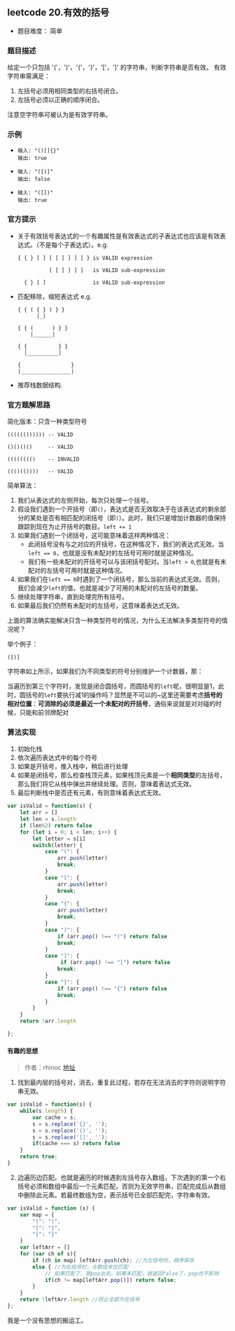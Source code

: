 ## leetcode 20.有效的括号
- 题目难度： 简单

### 题目描述
给定一个只包括 '('，')'，'{'，'}'，'['，']' 的字符串，判断字符串是否有效。
有效字符串需满足：
  1. 左括号必须用相同类型的右括号闭合。
  2. 左括号必须以正确的顺序闭合。

注意空字符串可被认为是有效字符串。
### 示例

- ```
  输入: "()[]{}"
  输出: true
  ```

- ```
  输入: "([)]"
  输出: false
  ```

- ```
  输入: "([])"
  输出: true
  ```

### 官方提示

  - 关于有效括号表达式的一个有趣属性是有效表达式的子表达式也应该是有效表达式。（不是每个子表达式）。e.g.
    
    ```
    { { } [ ] [ [ [ ] ] ] } is VALID expression
    
              [ [ [ ] ] ]   is VALID sub-expression
              
      { } [ ]               is VALID sub-expression
    ```
    
  - 匹配移除，缩短表达式  e.g.
    ```
    { { ( { } ) } }
          |_|

    { { (      ) } }
        |______|

    { {          } }
      |__________|

    {                }
    |________________|
    ```
  - 推荐栈数据结构.

### 官方题解思路
简化版本：只含一种类型符号
```
(((((()))))) -- VALID

()()()()     -- VALID

(((((((()    -- INVALID

((()(())))   -- VALID
```
简单算法：
1. 我们从表达式的左侧开始，每次只处理一个括号。
2. 假设我们遇到一个开括号（即`(`），表达式是否无效取决于在该表达式的剩余部分的某处是否有相匹配的闭括号（即`)`）。此时，我们只是增加计数器的值保持跟踪到现在为止开括号的数目。`left += 1`
3. 如果我们遇到一个闭括号，这可能意味着这样两种情况：
    -   此闭括号没有与之对应的开括号，在这种情况下，我们的表达式无效。当`left == 0`，也就是没有未配对的左括号可用时就是这种情况。
    -   我们有一些未配对的开括号可以与该闭括号配对。当`left > 0`,也就是有未配对的左括号可用时就是这种情况。
4. 如果我们在`left == 0`时遇到了一个闭括号，那么当前的表达式无效。否则，我们会减少`left`的值，也就是减少了可用的未配对的左括号的数量。
5. 继续处理字符串，直到处理完所有括号。
6. 如果最后我们仍然有未配对的左括号，这意味着表达式无效。

上面的算法确实能解决只含一种类型符号的情况，为什么无法解决多类型符号的情况呢？

举个例子：
```
([)]
```
字符串如上所示，如果我们为不同类型的符号分别维护一个计数器，那：

当遍历到第三个字符时，发现是闭合圆括号，而圆括号的`left`呢，很明显是1，此时，圆括号的`left`要执行减1的操作吗？显然是不可以的~这里还需要考虑**括号的相对位置**：**可消除的必须是最近一个未配对的开括号**，通俗来说就是对对碰的时候，只能和前邻牌配对

### 算法实现
1. 初始化栈
2. 依次遍历表达式中的每个符号
3. 如果是开括号，推入栈中，稍后进行处理
4. 如果是闭括号，那么检查栈顶元素，如果栈顶元素是一个**相同类型**的左括号，那么我们将它从栈中弹出并继续处理。否则，意味着表达式无效。
5. 最后判断栈中是否还有元素，有则意味着表达式无效。

```javascript
var isValid = function(s) {
    let arr = []
    let len = s.length
    if (len%2) return false
    for (let i = 0; i < len; i++) {
        let letter = s[i]
        switch(letter) {
            case "(": {
                arr.push(letter)
                break;
            }
            case "[": {
                arr.push(letter)
                break;
            }
            case "{": {
                arr.push(letter)
                break;
            }
            case ")": {
                if (arr.pop() !== "(") return false
                break;
            }
            case "]": {
                 if (arr.pop() !== "[") return false
                break;
            }
            case "}": {
                if (arr.pop() !== "{") return false
                break;
            }
        }
    }
    return !arr.length

};

```

#### 有趣的思想
> 作者：rhinoc [地址](https://leetcode-cn.com/problems/valid-parentheses/solution/javascript-you-xiao-de-gua-hao-by-rhinoc/)

1. 找到最内层的括号对，消去，重复此过程，若存在无法消去的字符则说明字符串无效。
```javascript
var isValid = function(s) {
    while(s.length) {
        var cache = s;
        s = s.replace('{}', '');
        s = s.replace('()', '');
        s = s.replace('[]', '');
        if(cache === s) return false
    }
    return true;
}
```
2. 边遍历边匹配。也就是遍历的时候遇到左括号存入数组，下次遇到的第一个右括号必须和数组中最后一个元素匹配，否则为无效字符串，匹配完成后从数组中删除此元素。若最终数组为空，表示括号已全部匹配完，字符串有效。
```javascript
var isValid = function (s) {
    var map = {
        "(": ")",
        "[": "]",
        "{": "}"
    }
    var leftArr = []
    for (var ch of s){
        if (ch in map) leftArr.push(ch); //为左括号时，顺序保存
        else { //为右括号时，与数组末位匹配
            // 如果匹配了，就pop出去，如果未匹配，就返回false了，pop也不影响
            if(ch != map[leftArr.pop()]) return false;
        }
    }
    return !leftArr.length //防止全部为左括号
};
```

我是一个没有思想的搬运工。

